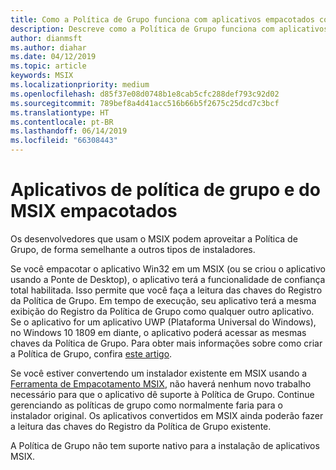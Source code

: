 ```yaml
---
title: Como a Política de Grupo funciona com aplicativos empacotados como MSIX
description: Descreve como a Política de Grupo funciona com aplicativos convertidos em MSIX
author: dianmsft
ms.author: diahar
ms.date: 04/12/2019
ms.topic: article
keywords: MSIX
ms.localizationpriority: medium
ms.openlocfilehash: d85f37e08d0748b1e8cab5cfc288def793c92d02
ms.sourcegitcommit: 789bef8a4d41acc516b66b5f2675c25dcd7c3bcf
ms.translationtype: HT
ms.contentlocale: pt-BR
ms.lasthandoff: 06/14/2019
ms.locfileid: "66308443"
---
```

# <a name="group-policy-and-msix-packaged-apps"></a>Aplicativos de política de grupo e do MSIX empacotados

Os desenvolvedores que usam o MSIX podem aproveitar a Política de Grupo, de forma semelhante a outros tipos de instaladores.

Se você empacotar o aplicativo Win32 em um MSIX (ou se criou o aplicativo usando a Ponte de Desktop), o aplicativo terá a funcionalidade de confiança total habilitada. Isso permite que você faça a leitura das chaves do Registro da Política de Grupo. Em tempo de execução, seu aplicativo terá a mesma exibição do Registro da Política de Grupo como qualquer outro aplicativo. Se o aplicativo for um aplicativo UWP (Plataforma Universal do Windows), no Windows 10 1809 em diante, o aplicativo poderá acessar as mesmas chaves da Política de Grupo. Para obter mais informações sobre como criar a Política de Grupo, confira [este artigo](https://docs.microsoft.com/openspecs/windows_protocols/ms-gpreg/834da877-264f-4589-9b80-b6b012c8edc3).

Se você estiver convertendo um instalador existente em MSIX usando a [Ferramenta de Empacotamento MSIX](mpt-overview.md), não haverá nenhum novo trabalho necessário para que o aplicativo dê suporte à Política de Grupo. Continue gerenciando as políticas de grupo como normalmente faria para o instalador original. Os aplicativos convertidos em MSIX ainda poderão fazer a leitura das chaves do Registro da Política de Grupo existente. 

A Política de Grupo não tem suporte nativo para a instalação de aplicativos MSIX. 
